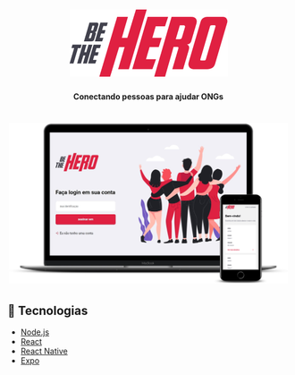  <h1 align="center">
  <img src="mobile/src/assets/logo@3x.png" />
  </h1>
  
  <h4 align="center"> 
	Conectando pessoas para ajudar ONGs 
  </h4>

  <h1 align="center">
  <img src="mobile/assets/mockup.png" width="500px" />
  </h1>
  
  
## :rocket: Tecnologias

- [Node.js](https://nodejs.org/en/) 
- [React](https://reactjs.org)
- [React Native](https://facebook.github.io/react-native/)
- [Expo](https://expo.io/)


